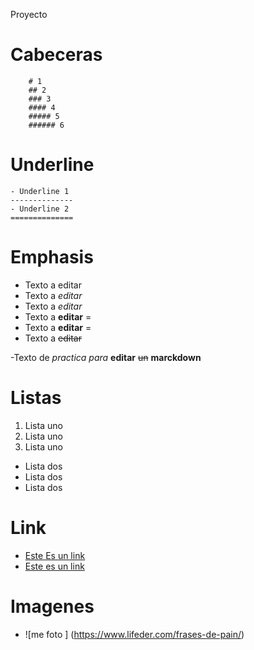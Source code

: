 Proyecto
# Cabeceras 
		# 1
		## 2
	    ### 3
		#### 4
		##### 5
		###### 6
	
# Underline 
	- Underline 1
	--------------
	- Underline 2 
	==============
		
# Emphasis
	
- Texto a editar
- Texto a _editar_
- Texto a *editar*
- Texto a **editar**     =
- Texto a __editar__ 	 =
- Texto a ~~editar~~
		
-Texto de _practica_ *para* __editar__ ~~un~~ **marckdown**

# Listas

1. Lista uno
2. Lista uno 
3. Lista uno

- Lista dos
- Lista dos
- Lista dos

# Link 
- <a href="http://www.google.com">Este Es un link</a>
- [Este es un link](http://www.google.com)

# Imagenes
- ![me foto ] (https://www.lifeder.com/frases-de-pain/)